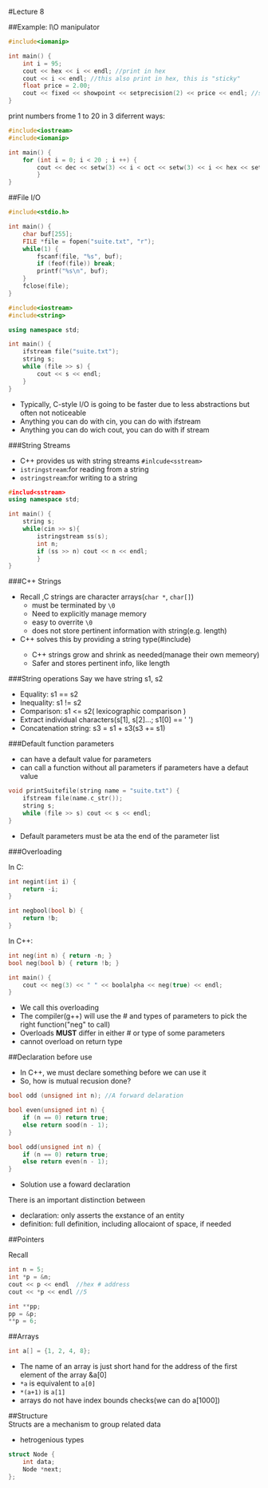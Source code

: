 #Lecture 8

##Example: I\O manipulator  
```C++	
#include<iomanip>

int main() {
	int i = 95;
	cout << hex << i << endl; //print in hex
	cout << i << endl; //this also print in hex, this is "sticky"
	float price = 2.00;
	cout << fixed << showpoint << setprecision(2) << price << endl; //show all the 
}
```

print numbers frome 1 to 20 in 3 diferrent ways:
```C++
#include<iostream>
#include<iomanip>

int main() {
	for (int i = 0; i < 20 ; i ++) {
		cout << dec << setw(3) << i < oct << setw(3) << i << hex << setw(3) << i << endl;
		}
}
```

##File I/O


```C
#include<stdio.h>

int main() {
	char buf[255];
	FILE *file = fopen("suite.txt", "r");
	while(1) {
		fscanf(file, "%s", buf);
		if (feof(file)) break;
		printf("%s\n", buf);
	}
	fclose(file);
}
```
 
```C++
#include<iostream>
#include<string>

using namespace std;

int main() {
	ifstream file("suite.txt");
	string s;
	while (file >> s) {
		cout << s << endl;
	}
}
```
- Typically, C-style I/O is going to be faster due to less abstractions but often not noticeable  
- Anything you can do with cin, you can do with ifstream
- Anything you can do wich cout, you can do with if stream

###String Streams   
- C++ provides us with string streams 
`#inlcude<sstream>`
- `istringstream`:for reading from a string
- `ostringstream`:for writing to a string

```C++	
#includ<sstream>
using namespace std;

int main() {
	string s;
	while(cin >> s){
		istringstream ss(s);
		int n;
		if (ss >> n) cout << n << endl;
		}
}
```

###C++ Strings  
- Recall ,C strings are character arrays(`char *`, `char[]`)
	- must be terminated by `\0`
	- Need to explicitly manage memory
	- easy to overrite `\0`
	- does not store pertinent information with string(e.g. length)
- C++ solves this by providing a string type(#include<string>)
	- C++ strings grow and shrink as needed(manage their own memeory)
	- Safer and stores pertinent info, like length

###String operations
Say we have string s1, s2
- Equality: s1 == s2
- Inequality: s1 != s2
- Comparison: s1 <= s2( lexicographic comparison )
- Extract individual characters(s[1], s[2]...; s1[0] == ' ')
- Concatenation string: s3 = s1 + s3(s3 += s1)

###Default function parameters
- can have a default value for parameters
- can call a function without all parameters if parameters have a defaut value
```C++
void printSuitefile(string name = "suite.txt") {
	ifstream file(name.c_str());
	string s;
	while (file >> s) cout << s << endl;
}
```
- Default parameters must be ata the end of the parameter list

###Overloading

In C:
```C 
int negint(int i) {
	return -i;
}

int negbool(bool b) {
	return !b;
}
```
In C++: 
```C++
int neg(int n) { return -n; }
bool neg(bool b) { return !b; }

int main() {
	cout << neg(3) << " " << boolalpha << neg(true) << endl;
}
```
- We call this overloading
- The compiler(g++) will use the # and types of parameters to pick the right function("neg" to call)
- Overloads **MUST** differ in either # or type of some parameters
- cannot overload on return type

##Declaration before use
- In C++, we must declare something before we can use it
- So, how is mutual recusion done?
```C++
bool odd (unsigned int n); //A forward delaration

bool even(unsigned int n) {
	if (n == 0) return true;
	else return sood(n - 1);
}

bool odd(unsigned int n) {
	if (n == 0) return true;
	else return even(n - 1);
}
```
- Solution use a foward declaration  

There is an important distinction between  
- declaration: only asserts the exstance of an entity
- definition: full definition, including allocaiont of space, if needed

##Pointers

Recall
```C++
int n = 5;
int *p = &n;
cout << p << endl  //hex # address
cout << *p << endl //5
```
```C++
int **pp;
pp = &p;
**p = 6;
```

##Arrays
```C++
int a[] = {1, 2, 4, 8};
```
- The name of an array is just short hand for the address of the first element of the array &a[0]
- `*a` is equivalent to `a[0]`
- `*(a+1)` is `a[1]`
- arrays do not have index bounds checks(we can do a[1000])

##Structure  
Structs are a mechanism to group related data
- hetrogenious types
```C++
struct Node {
	int data;
	Node *next;
};
```


